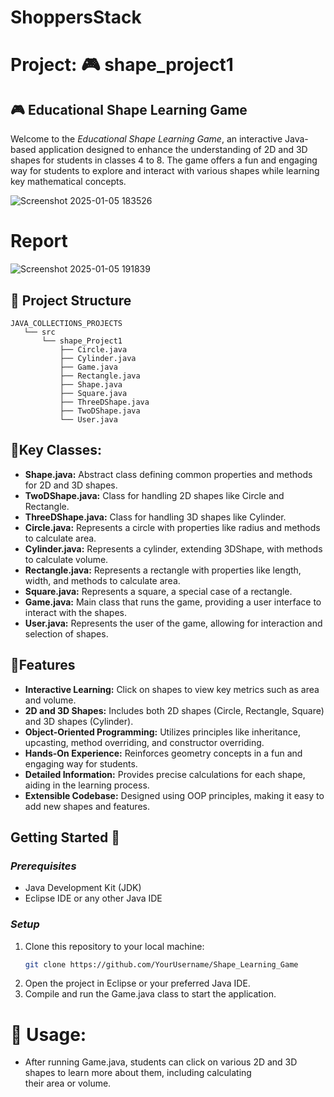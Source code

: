 # ShoppersStack
# Project: 🎮 shape_project1

## 🎮 Educational Shape Learning Game
Welcome to the *Educational Shape Learning Game*, an interactive Java-based application designed to enhance the understanding of 2D and 3D shapes for students in classes 4 to 8. The game offers a fun and engaging way for students to explore and interact with various shapes while learning key mathematical concepts.


![Screenshot 2025-01-05 183526](https://github.com/user-attachments/assets/13f0646b-4db6-4a66-9ff9-b0f16b20de9d)


# Report
![Screenshot 2025-01-05 191839](https://github.com/user-attachments/assets/6a169946-3918-4e8e-8c39-76b5fa85e2ed)



## 📂 Project Structure
```plaintext
JAVA_COLLECTIONS_PROJECTS
   └── src
       └── shape_Project1
           ├── Circle.java
           ├── Cylinder.java
           ├── Game.java
           ├── Rectangle.java
           ├── Shape.java
           ├── Square.java
           ├── ThreeDShape.java
           ├── TwoDShape.java
           └── User.java 
```
## 🌟Key Classes:
- **Shape.java:** Abstract class defining common properties and methods for 2D and 3D shapes.
- **TwoDShape.java:** Class for handling 2D shapes like Circle and Rectangle.
- **ThreeDShape.java:** Class for handling 3D shapes like Cylinder.
- **Circle.java:** Represents a circle with properties like radius and methods to calculate area.
- **Cylinder.java:** Represents a cylinder, extending 3DShape, with methods to calculate volume.
- **Rectangle.java:** Represents a rectangle with properties like length, width, and methods to calculate area.
- **Square.java:** Represents a square, a special case of a rectangle.
- **Game.java:** Main class that runs the game, providing a user interface to interact with the shapes.
- **User.java:** Represents the user of the game, allowing for interaction and selection of shapes.
## 🌟Features  
- **Interactive Learning:** Click on shapes to view key metrics such as area and volume.
- **2D and 3D Shapes:** Includes both 2D shapes (Circle, Rectangle, Square) and 3D shapes (Cylinder).
- **Object-Oriented Programming:** Utilizes principles like inheritance, upcasting, method overriding, and constructor overriding.
- **Hands-On Experience:** Reinforces geometry concepts in a fun and engaging way for students.
- **Detailed Information:** Provides precise calculations for each shape, aiding in the learning process.
- **Extensible Codebase:** Designed using OOP principles, making it easy to add new shapes and features.
## Getting Started 🚀
### *Prerequisites*
- Java Development Kit (JDK)
- Eclipse IDE or any other Java IDE
### *Setup*
1. Clone this repository to your local machine:
   ```sh
   git clone https://github.com/YourUsername/Shape_Learning_Game
2. Open the project in Eclipse or your preferred Java IDE.
3. Compile and run the Game.java class to start the application.
# 📝 Usage:
- After running Game.java, students can click on various 2D and 3D shapes to learn more about them, including calculating their area or volume.   

